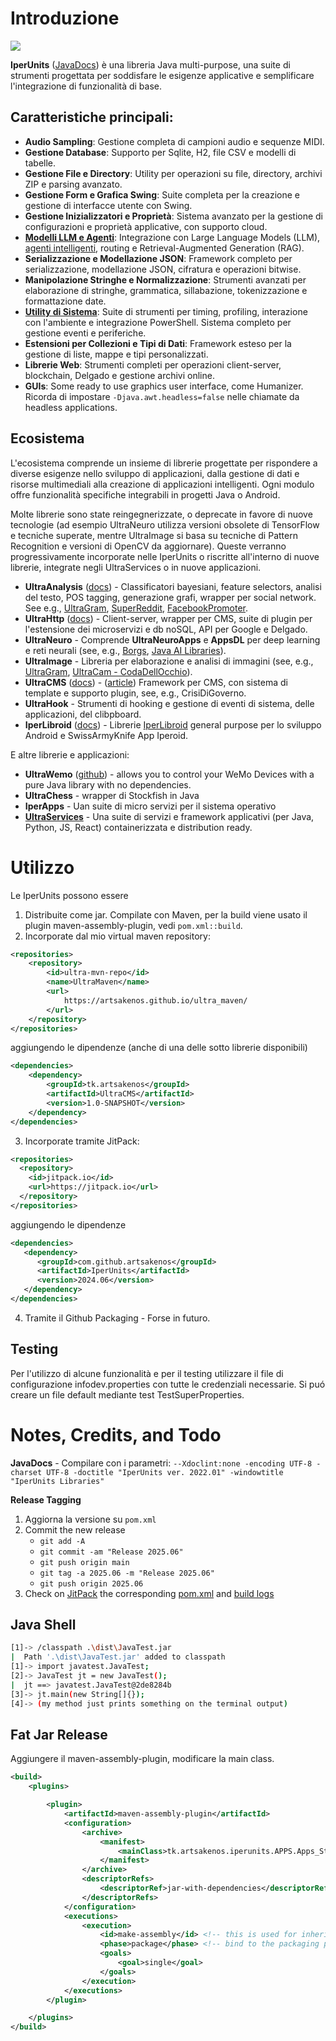 # Introduzione

[![](https://jitpack.io/v/artsakenos/IperUnits.svg)](https://jitpack.io/#artsakenos/IperUnits)

**IperUnits** ([JavaDocs](https://artsakenos.github.io/ultra_lib_docs/IperUnits/index.html)) è una libreria Java multi-purpose,
una suite di strumenti progettata per soddisfare le esigenze applicative e semplificare l'integrazione di funzionalità di base.

## Caratteristiche principali:

- **Audio Sampling**: Gestione completa di campioni audio e sequenze MIDI.
- **Gestione Database**: Supporto per Sqlite, H2, file CSV e modelli di tabelle.
- **Gestione File e Directory**: Utility per operazioni su file, directory, archivi ZIP e parsing avanzato.
- **Gestione Form e Grafica Swing**: Suite completa per la creazione e gestione di interfacce utente con Swing.
- **Gestione Inizializzatori e Proprietà**: Sistema avanzato per la gestione di configurazioni e proprietà applicative, con supporto cloud.
- **[Modelli LLM e Agenti](./src/main/java/tk/artsakenos/iperunits/llm/Readme.md)**: 
    Integrazione con Large Language Models (LLM), 
    [agenti intelligenti](https://infodev.wordpress.com/2023/11/15/ai-agents/), routing e Retrieval-Augmented Generation (RAG).
- **Serializzazione e Modellazione JSON**: Framework completo per serializzazione, modellazione JSON, cifratura e operazioni bitwise.
- **Manipolazione Stringhe e Normalizzazione**: Strumenti avanzati per elaborazione di stringhe, grammatica, sillabazione, tokenizzazione e formattazione date.
- **[Utility di Sistema](./src/main/java/tk/artsakenos/iperunits/system/Readme.md)**: 
    Suite di strumenti per timing, profiling, interazione con l'ambiente e integrazione PowerShell.
    Sistema completo per gestione eventi e periferiche.
- **Estensioni per Collezioni e Tipi di Dati**: Framework esteso per la gestione di liste, mappe e tipi personalizzati.
- **Librerie Web**: Strumenti completi per operazioni client-server, blockchain, Delgado e gestione archivi online.
- **GUIs**: Some ready to use graphics user interface, come Humanizer. Ricorda di impostare `-Djava.awt.headless=false` nelle chiamate da headless applications.

## Ecosistema

L'ecosistema comprende un insieme di librerie progettate per rispondere a diverse esigenze nello sviluppo di applicazioni,
dalla gestione di dati e risorse multimediali alla creazione di applicazioni intelligenti.
Ogni modulo offre funzionalità specifiche integrabili in progetti Java o Android.

Molte librerie sono state reingegnerizzate, o deprecate in favore di nuove tecnologie
(ad esempio UltraNeuro utilizza versioni obsolete di TensorFlow e tecniche superate,
mentre UltraImage si basa su tecniche di Pattern Recognition e versioni di OpenCV da aggiornare).
Queste verranno progressivamente incorporate nelle IperUnits o riscritte all'interno di nuove librerie,
integrate negli UltraServices o in nuove applicazioni.

* **UltraAnalysis** ([docs](https://artsakenos.github.io/ultra_lib_docs/UltraAnalysis/index.html)) - Classificatori bayesiani, feature selectors, analisi del testo, POS tagging, generazione grafi, wrapper per social network. See e.g., [UltraGram](https://infodev.wordpress.com/2018/04/05/ultracms-uscenno-release/), [SuperReddit](https://infodev.wordpress.com/2017/01/20/esperimenti-con-reddit/), [FacebookPromoter](https://infodev.wordpress.com/2015/07/10/facebook-promoter/).
* **UltraHttp** ([docs](https://artsakenos.github.io/ultra_lib_docs/UltraHttp/index.html)) - Client-server, wrapper per CMS, suite di plugin per l'estensione dei microservizi e db noSQL, API per Google e Delgado.
* **UltraNeuro** - Comprende **UltraNeuroApps** e **AppsDL** per deep learning e reti neurali (see, e.g., [Borgs](https://infodev.wordpress.com/2018/04/15/borgs/), [Java AI Libraries](https://infodev.wordpress.com/2018/04/10/testing-some-java-ai-libraries/)).
* **UltraImage** - Libreria per elaborazione e analisi di immagini (see, e.g., [UltraGram](https://infodev.wordpress.com/2020/12/05/ultragram-bot-intergeptor-deluxe-2020/), [UltraCam - CodaDellOcchio](https://infodev.wordpress.com/2013/11/05/ultracam/)).
* **UltraCMS** ([docs](https://artsakenos.github.io/ultra_lib_docs/UltraCMS/index.html)) - ([article](https://infodev.wordpress.com/2018/04/05/ultracms-uscenno-release/)) Framework per CMS, con sistema di template e supporto plugin, see, e.g., CrisiDiGoverno.
* **UltraHook** - Strumenti di hooking e gestione di eventi di sistema, delle applicazioni, del clibpboard.
* **IperLibroid** ([docs](https://artsakenos.github.io/ultra_lib_docs/IperLibroid/index.html)) - Librerie [IperLibroid](https://github.com/artsakenos/Iperoid) general purpose per lo sviluppo Android e SwissArmyKnife App Iperoid.

E altre librerie e applicazioni:
* **UltraWemo** ([github](https://github.com/artsakenos/UltraWemo)) - allows you to control your WeMo Devices with a pure Java library with no dependencies.
* **UltraChess** - wrapper di Stockfish in Java
* **IperApps** - Uan suite di micro servizi per il sistema operativo
* [**UltraServices**](https://github.com/artsakenos/UltraServices) - Una suite di servizi e framework applicativi (per Java, Python, JS, React) containerizzata e distribution ready.


# Utilizzo
Le IperUnits possono essere
1. Distribuite come jar. Compilate con Maven,
   per la build viene usato il plugin maven-assembly-plugin, vedi `pom.xml::build`.
2. Incorporate dal mio virtual maven repository:
```xml    
<repositories>
    <repository>
        <id>ultra-mvn-repo</id>
        <name>UltraMaven</name>
        <url>
            https://artsakenos.github.io/ultra_maven/
        </url>
    </repository>
</repositories>
```
aggiungendo le dipendenze (anche di una delle sotto librerie disponibili)
```xml    
<dependencies>
    <dependency>
        <groupId>tk.artsakenos</groupId>
        <artifactId>UltraCMS</artifactId>
        <version>1.0-SNAPSHOT</version>
    </dependency> 
</dependencies>
```
3. Incorporate tramite JitPack:
```xml    
<repositories>
  <repository>
    <id>jitpack.io</id>
    <url>https://jitpack.io</url>
  </repository>
</repositories>
```
aggiungendo le dipendenze
```xml    
<dependencies>
   <dependency>
      <groupId>com.github.artsakenos</groupId>
      <artifactId>IperUnits</artifactId>
      <version>2024.06</version>
   </dependency>
</dependencies>
```
4. Tramite il Github Packaging - Forse in futuro.


## Testing
Per l'utilizzo di alcune funzionalità e per il testing utilizzare il file di configurazione infodev.properties con tutte le credenziali necessarie.
Si puó creare un file default mediante test TestSuperProperties.


# Notes, Credits, and Todo

**JavaDocs** -
Compilare con i parametri:
`--Xdoclint:none -encoding UTF-8 -charset UTF-8 -doctitle "IperUnits ver. 2022.01" -windowtitle "IperUnits Libraries"`

**Release Tagging**

1. Aggiorna la versione su `pom.xml`
2. Commit the new release
    - `git add -A`
    - `git commit -am "Release 2025.06"`
    - `git push origin main`
    - `git tag -a 2025.06 -m "Release 2025.06"`
    - `git push origin 2025.06`
3. Check on [JitPack](https://jitpack.io/#artsakenos/IperUnits) 
   the corresponding [pom.xml](https://jitpack.io/com/github/artsakenos/IperUnits/2025.06/IperUnits-2025.06.pom) 
   and [build logs](https://jitpack.io/com/github/artsakenos/IperUnits/2025.06/build.log)


## Java Shell

```bash
[1]-> /classpath .\dist\JavaTest.jar
|  Path '.\dist\JavaTest.jar' added to classpath
[1]-> import javatest.JavaTest;
[2]-> JavaTest jt = new JavaTest();
|  jt ==> javatest.JavaTest@2de8284b
[3]-> jt.main(new String[]{});
[4]-> (my method just prints something on the terminal output)
```


## Fat Jar Release

Aggiungere il maven-assembly-plugin, modificare la main class.

```xml    
<build>
    <plugins>

        <plugin>
            <artifactId>maven-assembly-plugin</artifactId>
            <configuration>
                <archive>
                    <manifest>
                        <mainClass>tk.artsakenos.iperunits.APPS.Apps_Starter</mainClass>
                    </manifest>
                </archive>
                <descriptorRefs>
                    <descriptorRef>jar-with-dependencies</descriptorRef>
                </descriptorRefs>
            </configuration>
            <executions>
                <execution>
                    <id>make-assembly</id> <!-- this is used for inheritance merges -->
                    <phase>package</phase> <!-- bind to the packaging phase -->
                    <goals>
                        <goal>single</goal>
                    </goals>
                </execution>
            </executions>
        </plugin>

    </plugins>
</build>
```
